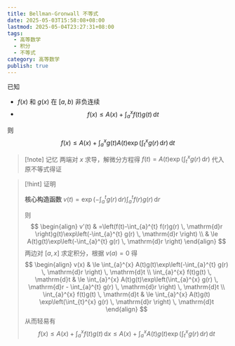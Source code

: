 ```yaml
---
title: Bellman-Gronwall 不等式
date: 2025-05-03T15:58:08+08:00
lastmod: 2025-05-04T23:27:31+08:00
tags:
  - 高等数学
  - 积分
  - 不等式
category: 高等数学
publish: true
---
```


已知
- $f(x)$ 和 $g(x)$ 在 $[a,b)$ 非负连续
- $$f(x)\le A(x)+\int_{a}^{x} f(t)g(t) \, \mathrm{d}t $$

则
$$
f(x) \le A(x) + \int_{a}^{x} g(t)A(t)\exp\left(\int_{t}^{x} g(r) \, \mathrm{d}r \right) \, \mathrm{d}t 
$$

>[!note] 记忆
>两端对 $x$ 求导，解微分方程得 $f(t)=A(t)\exp\left(\int_{t}^{x} g(r) \, \mathrm{d}r\right)$ 代入原不等式得证

>[!hint] 证明
> 
> **核心构造函数** $v(t)=\exp\left(-\int_{a}^{t} g(r) \, \mathrm{d}r\right)\int_{a}^{t} f(r)g(r) \, \mathrm{d}r$
> 
> 则
> $$
> \begin{align}
> v'(t) & =\left(f(t)-\int_{a}^{t} f(r)g(r) \, \mathrm{d}r \right)g(t)\exp\left(-\int_{a}^{t} g(r) \, \mathrm{d}r \right) \\
>  & \le A(t)g(t)\exp\left(-\int_{a}^{t} g(r) \, \mathrm{d}r \right)
> \end{align}
> $$
> 两边对 $[a,x]$ 求定积分，根据 $v(a)=0$ 得
> $$
> \begin{align}
> v(x)  & \le \int_{a}^{x} A(t)g(t)\exp\left(-\int_{a}^{t} g(r) \, \mathrm{d}r \right) \, \mathrm{d}t  \\
> \int_{a}^{x} f(t)g(t) \, \mathrm{d}t & \le \int_{a}^{x} A(t)g(t)\exp\left(\int_{a}^{x} g(r) \, \mathrm{d}r - \int_{a}^{t} g(r) \, \mathrm{d}r  \right) \, \mathrm{d}t \\
> \int_{a}^{x} f(t)g(t) \, \mathrm{d}t & \le \int_{a}^{x} A(t)g(t) \exp\left(\int_{t}^{x} g(r) \, \mathrm{d}r \right) \, \mathrm{d}t  
> \end{align}
> $$
> 从而轻易有
> $$
> f(x) \le A(x) + \int_{a}^{x} f(t)g(t) \, \mathrm{d}x \le A(x) + \int_{a}^{x} A(t)g(t)\exp\left(\int_{t}^{x} g(r) \, \mathrm{d}r \right) \, \mathrm{d}t  
> $$

